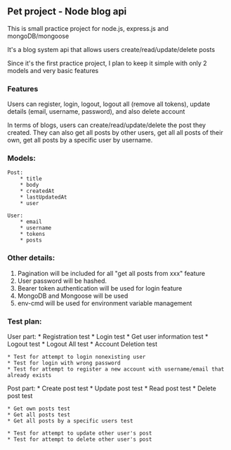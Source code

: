 ## Pet project - Node blog api

This is small practice project for node.js, express.js and mongoDB/mongoose

It's a blog system api that allows users create/read/update/delete posts

Since it's the first practice project, I plan to keep it simple with only 2 models and very basic features

### Features

Users can register, login, logout, logout all (remove all tokens), update details (email, username, password), and also delete account

In terms of blogs, users can create/read/update/delete the post they created. 
They can also get all posts by other users, get all all posts of their own, get all posts by a specific user by username. 

### Models:
    Post:
        * title
        * body
        * createdAt
        * lastUpdatedAt
        * user

    User:
        * email
        * username
        * tokens
        * posts

### Other details:
1. Pagination will be included for all "get all posts from xxx" feature
2. User password will be hashed.
3. Bearer token authentication will be used for login feature
4. MongoDB and Mongoose will be used
5. env-cmd will be used for environment variable management

### Test plan:
User part:
    * Registration test
    * Login test
    * Get user information test
    * Logout test
    * Logout All test
    * Account Deletion test

    * Test for attempt to login nonexisting user
    * Test for login with wrong password
    * Test for attempt to register a new account with username/email that already exists


Post part:
    * Create post test
    * Update post test
    * Read post test
    * Delete post test

    * Get own posts test
    * Get all posts test
    * Get all posts by a specific users test

    * Test for attempt to update other user's post
    * Test for attempt to delete other user's post
